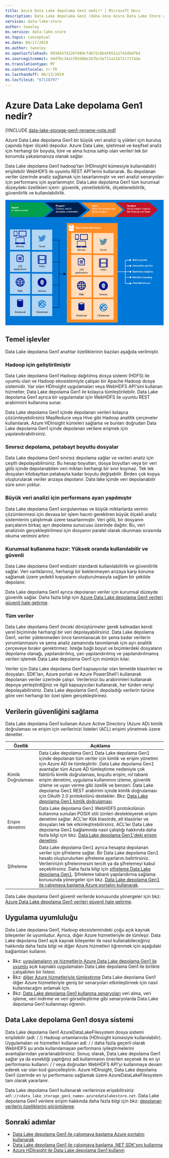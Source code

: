 ```yaml
---
title: Azure Data Lake depolama Gen1 nedir? | Microsoft Docs
description: Data Lake depolama Gen1 (daha önce Azure Data Lake Store da bilinir) ve diğer veri depolarına kıyasla sağladığı değeri genel bakış
services: data-lake-store
author: twooley
ms.service: data-lake-store
ms.topic: conceptual
ms.date: 04/17/2019
ms.author: twooley
ms.openlocfilehash: 99384374226fd89cfd672c6b4f851a1743db0764
ms.sourcegitcommit: d4dfbc34a1f03488e1b7bc5e711a11b72c717ada
ms.translationtype: MT
ms.contentlocale: tr-TR
ms.lasthandoff: 06/13/2019
ms.locfileid: "67118797"
---
```

# <a name="what-is-azure-data-lake-storage-gen1"></a>Azure Data Lake depolama Gen1 nedir?

[!INCLUDE [data-lake-storage-gen1-rename-note.md](../../includes/data-lake-storage-gen1-rename-note.md)]

Azure Data Lake depolama Gen1 bir büyük veri analizi iş yükleri için kuruluş çapında hiper ölçekli depodur. Azure Data Lake, işletimsel ve keşifsel analiz için herhangi bir boyuta, türe ve alma hızına sahip olan verileri tek bir konumda yakalamanıza olanak sağlar.

Data Lake depolama Gen1 hadoop'tan (HDInsight kümesiyle kullanılabilir) erişilebilir WebHDFS ile uyumlu REST API'lerini kullanarak. Bu depolanan veriler üzerinde analiz sağlamak için tasarlanmıştır ve veri analizi senaryoları için performans için ayarlanmıştır. Data Lake depolama Gen1 tüm kurumsal düzeydeki özellikleri içerir: güvenlik, yönetilebilirlik, ölçeklenebilirlik, güvenilirlik ve kullanılabilirlik.

![Azure Data Lake](./media/data-lake-store-overview/data-lake-store-concept.png)

## <a name="key-capabilities"></a>Temel işlevler

Data Lake depolama Gen1 anahtar özelliklerinin bazıları aşağıda verilmiştir.

### <a name="built-for-hadoop"></a>Hadoop için geliştirilmiştir

Data Lake depolama Gen1 Hadoop dağıtılmış dosya sistemi (HDFS) ile uyumlu olan ve Hadoop ekosistemiyle çalışan bir Apache Hadoop dosya sistemidir. Var olan HDInsight uygulamaları veya WebHDFS API'sini kullanan hizmetler, Data Lake depolama Gen1 ile kolayca tümleştirilebilir. Data Lake depolama Gen1 ayrıca bir uygulamalar için WebHDFS ile uyumlu REST arabirimini kullanıma sunar.

Data Lake depolama Gen1 içinde depolanan verileri kolayca çözümleyebilirsiniz MapReduce veya Hive gibi Hadoop analitik çerçeveler kullanılarak. Azure HDInsight kümeleri sağlama ve bunları doğrudan Data Lake depolama Gen1 içinde depolanan verilere erişmek için yapılandırabilirsiniz.

### <a name="unlimited-storage-petabyte-files"></a>Sınırsız depolama, petabayt boyutlu dosyalar

Data Lake depolama Gen1 sınırsız depolama sağlar ve verileri analiz için çeşitli depolayabilirsiniz. Bu hesap boyutları, dosya boyutları veya bir veri gölü içinde depolanabilen veri miktarı herhangi bir sınır koymaz. Tek tek dosyaları kilobayttan petabayta kadar boyutu değişebilir. Birden çok kopya oluşturularak veriler arızaya depolanır. Data lake içinde veri depolanabilir süre sınırı yoktur.

### <a name="performance-tuned-for-big-data-analytics"></a>Büyük veri analizi için performans ayarı yapılmıştır

Data Lake depolama Gen1 sorgulanması ve büyük miktarlarda verinin çözümlenmesi için devasa bir işlem hacmi gerektiren büyük ölçekli analiz sistemlerini çalıştırmak üzere tasarlanmıştır. Veri gölü, bir dosyanın parçalarını birkaç ayrı depolama sunucusu üzerinde dağıtır. Bu, veri analizinin gerçekleştirilmesi için dosyanın paralel olarak okunması sırasında okuma verimini artırır.

### <a name="enterprise-ready-highly-available-and-secure"></a>Kurumsal kullanıma hazır: Yüksek oranda kullanılabilir ve güvenli

Data Lake depolama Gen1 endüstri standardı kullanılabilirlik ve güvenilirlik sağlar. Veri varlıklarınız, herhangi bir beklenmeyen arızaya karşı koruma sağlamak üzere yedekli kopyaların oluşturulmasıyla sağlam bir şekilde depolanır.

Data Lake depolama Gen1 ayrıca depolanan veriler için kurumsal düzeyde güvenlik sağlar. Daha fazla bilgi için [Azure Data Lake depolama Gen1 verileri güvenli hale getirme](#DataLakeStoreSecurity).

### <a name="all-data"></a>Tüm veriler

Data Lake depolama Gen1 önceki dönüştürmeler gerek kalmadan kendi yerel biçiminde herhangi bir veri depolayabilirsiniz. Data Lake depolama Gen1, veriler yüklenmeden önce tanımlanacak bir şema kadar verilerin yorumlanmasını ve şema analiz zamanında tanımlamak için ayrı analitik çerçeveye bırakır gerektirmez. İsteğe bağlı boyut ve biçimlerdeki dosyaların depolama olanağı, yapılandırılmış, yarı yapılandırılmış ve yapılandırılmamış verileri işlemek Data Lake depolama Gen1 için mümkün kılar.

Veriler için Data Lake depolama Gen1 kapsayıcılar olan temelde klasörleri ve dosyaları. SDK'ları, Azure portalı ve Azure PowerShell'i kullanarak depolanan veriler üzerinde çalışır. Verilerinizi bu arabirimleri kullanarak depoya yerleştirdiğiniz ve ilgili kapsayıcıları kullanarak, her türden veriyi depolayabilirsiniz. Data Lake depolama Gen1, depoladığı verilerin türüne göre veri herhangi bir özel işlem gerçekleştirmez.

## <a name="DataLakeStoreSecurity"></a>Verilerin güvenliğini sağlama

Data Lake depolama Gen1 kullanan Azure Active Directory (Azure AD) kimlik doğrulaması ve erişim için verilerinizi listeleri (ACL) erişimi yönetmek üzere denetler.

| Özellik | Açıklama |
| --- | --- |
| Kimlik Doğrulaması |Data Lake depolama Gen1 Data Lake depolama Gen1 içinde depolanan tüm veriler için kimlik ve erişim yönetimi için Azure AD ile tümleştirilir. Data Lake depolama Gen1 avantajlar tüm Azure AD tümleştirme nedeniyle çok faktörlü kimlik doğrulaması, koşullu erişim, rol tabanlı erişim denetimi, uygulama kullanımını izleme, güvenlik izleme ve uyarı verme gibi özellik ve benzeri. Data Lake depolama Gen1 REST arabirimi içinde kimlik doğrulaması için OAuth 2.0 protokolünü destekler. Bkz: [Data Lake depolama Gen1 kimlik doğrulaması](data-lakes-store-authentication-using-azure-active-directory.md).|
| Erişim denetimi |Data Lake depolama Gen1 WebHDFS protokolünün kullanıma sunulan POSIX stili izinleri destekleyerek erişim denetimi sağlar. ACL'ler Kök klasörde, alt klasörler ve dosyaları tek tek etkinleştirebilirsiniz. ACL'ler Data Lake depolama Gen1 bağlamında nasıl çalıştığı hakkında daha fazla bilgi için bkz. [Data Lake depolama Gen1'deki erişim denetimi](data-lake-store-access-control.md). |
| Şifreleme |Data Lake depolama Gen1 ayrıca hesapta depolanan veriler için şifreleme sağlar. Bir Data Lake depolama Gen1 hesabı oluşturulurken şifreleme ayarlarını belirtirsiniz. Verilerinizin şifrelenmesini tercih ya da şifrelemeyi kabul seçebilirsiniz. Daha fazla bilgi için [şifreleme Data Lake depolama Gen1](data-lake-store-encryption.md). Şifreleme tabanlı yapılandırma sağlama konusunda yönergeler için bkz. [Data Lake depolama Gen1 ile çalışmaya başlama Azure portalını kullanarak](data-lake-store-get-started-portal.md). |

Data Lake depolama Gen1 güvenli verilerde konusunda yönergeler için bkz: [Azure Data Lake depolama Gen1 verileri güvenli hale getirme](data-lake-store-secure-data.md).

## <a name="application-compatibility"></a>Uygulama uyumluluğu

Data Lake depolama Gen1, Hadoop ekosistemindeki çoğu açık kaynak bileşenler ile uyumludur. Ayrıca, diğer Azure hizmetleriyle de tümleşir. Data Lake depolama Gen1 açık kaynak bileşenler ile nasıl kullanabileceğiniz hakkında daha fazla bilgi ve diğer Azure hizmetleri öğrenmek için aşağıdaki bağlantıları kullanın:

- Bkz: [uygulamaların ve hizmetlerin Azure Data Lake depolama Gen1 ile uyumlu](data-lake-store-compatible-oss-other-applications.md) açık kaynaklı uygulamaları Data Lake depolama Gen1 ile birlikte çalışabilen bir listesi.
- Bkz: [diğer Azure hizmetleriyle tümleştirme](data-lake-store-integrate-with-other-services.md) Data Lake depolama Gen1 diğer Azure hizmetleriyle geniş bir senaryoları etkinleştirmek için nasıl kullanılacağını anlamak için.
- Bkz: [Data Lake depolama Gen1 kullanma senaryoları](data-lake-store-data-scenarios.md) veri alma, veri işleme, veri indirme ve veri görselleştirme gibi senaryolarda Data Lake depolama Gen1 kullanmayı öğrenin.

## <a name="data-lake-storage-gen1-file-system"></a>Data Lake depolama Gen1 dosya sistemi

Data Lake depolama Gen1 AzureDataLakeFilesystem dosya sistemi erişilebilir (adl: / /) Hadoop ortamlarında (HDInsight kümesiyle kullanılabilir). Uygulamaları ve hizmetleri kullanan adl: / / daha fazla geçerli olarak WebHDFS şu anda kullanılamayan performans iyileştirmelerini avantajlarından yararlanabilirsiniz. Sonuç olarak, Data Lake depolama Gen1 sağlar ya da esnekliği yaptığınız adl kullanmanın önerilen seçenek ile en iyi performansı kullanın: / / veya doğrudan WebHDFS API'yi kullanmaya devam ederek var olan kod güncelleştirin. Azure HDInsight, Data Lake depolama Gen1 üzerinde en iyi performansı sağlamak üzere AzureDataLakeFilesystem tam olarak yararlanır.

Data Lake depolama Gen1 kullanarak verilerinize erişebilirsiniz `adl://<data_lake_storage_gen1_name>.azuredatalakestore.net`. Data Lake depolama Gen1 verilere erişim hakkında daha fazla bilgi için bkz: [depolanan verilerin özelliklerini görüntüleme](data-lake-store-get-started-portal.md#properties).

## <a name="next-steps"></a>Sonraki adımlar

- [Data Lake depolama Gen1 ile çalışmaya başlama Azure portalını kullanarak](data-lake-store-get-started-portal.md)
- [Data Lake depolama Gen1 ile çalışmaya başlama .NET SDK'sını kullanma](data-lake-store-get-started-net-sdk.md)
- [Azure HDInsight ile Data Lake depolama Gen1 kullanın](data-lake-store-hdinsight-hadoop-use-portal.md)